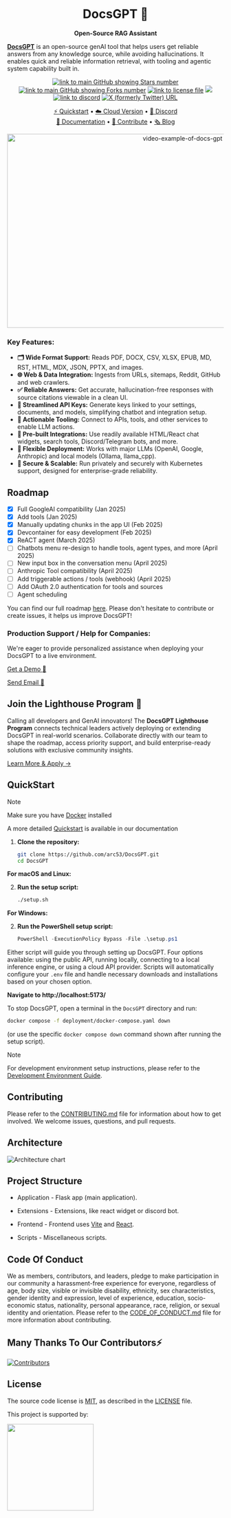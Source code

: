 <h1 align="center">
  DocsGPT  🦖
</h1>

<p align="center">
  <strong>Open-Source RAG Assistant</strong>
</p>

<p align="left">
  <strong><a href="https://www.docsgpt.cloud/">DocsGPT</a></strong> is an open-source genAI tool that helps users get reliable answers from any knowledge source, while avoiding hallucinations. It enables quick and reliable information retrieval, with tooling and agentic system capability built in.
</p>

<div align="center">
  
  <a href="https://github.com/arc53/DocsGPT">![link to main GitHub showing Stars number](https://img.shields.io/github/stars/arc53/docsgpt?style=social)</a>
  <a href="https://github.com/arc53/DocsGPT">![link to main GitHub showing Forks number](https://img.shields.io/github/forks/arc53/docsgpt?style=social)</a>
  <a href="https://github.com/arc53/DocsGPT/blob/main/LICENSE">![link to license file](https://img.shields.io/github/license/arc53/docsgpt)</a>
  <a href="https://www.bestpractices.dev/projects/9907"><img src="https://www.bestpractices.dev/projects/9907/badge"></a>
  <a href="https://discord.gg/n5BX8dh8rU">![link to discord](https://img.shields.io/discord/1070046503302877216)</a>
  <a href="https://twitter.com/docsgptai">![X (formerly Twitter) URL](https://img.shields.io/twitter/follow/docsgptai)</a>

  <a href="https://docs.docsgpt.cloud/quickstart">⚡️ Quickstart</a> • <a href="https://app.docsgpt.cloud/">☁️ Cloud Version</a> • <a href="https://discord.gg/n5BX8dh8rU">💬 Discord</a>
  <br>
  <a href="https://docs.docsgpt.cloud/">📖 Documentation</a> • <a href="https://github.com/arc53/DocsGPT/blob/main/CONTRIBUTING.md">👫 Contribute</a> • <a href="https://blog.docsgpt.cloud/">🗞 Blog</a>
  <br>

</div>
<div align="center">
<img src="https://d3dg1063dc54p9.cloudfront.net/videos/demov7.gif" alt="video-example-of-docs-gpt" width="800" height="450">
</div>
<h3 align="left">
  <strong>Key Features:</strong>
</h3>
<ul align="left">
    <li><strong>🗂️ Wide Format Support:</strong> Reads PDF, DOCX, CSV, XLSX, EPUB, MD, RST, HTML, MDX, JSON, PPTX, and images.</li>
    <li><strong>🌐 Web & Data Integration:</strong> Ingests from URLs, sitemaps, Reddit, GitHub and web crawlers.</li>
    <li><strong>✅ Reliable Answers:</strong> Get accurate, hallucination-free responses with source citations viewable in a clean UI.</li>
    <li><strong>🔑 Streamlined API Keys:</strong>  Generate keys linked to your settings, documents, and models, simplifying chatbot and integration setup.</li>
    <li><strong>🔗 Actionable Tooling:</strong> Connect to APIs, tools, and other services to enable LLM actions.</li>
    <li><strong>🧩 Pre-built Integrations:</strong> Use readily available HTML/React chat widgets, search tools, Discord/Telegram bots, and more.</li>
    <li><strong>🔌 Flexible Deployment:</strong> Works with major LLMs (OpenAI, Google, Anthropic) and local models (Ollama, llama_cpp).</li>
    <li><strong>🏢 Secure & Scalable:</strong> Run privately and securely with Kubernetes support, designed for enterprise-grade reliability.</li>
</ul>

## Roadmap

- [x] Full GoogleAI compatibility (Jan 2025)
- [x] Add tools (Jan 2025)
- [x] Manually updating chunks in the app UI (Feb 2025)
- [x] Devcontainer for easy development (Feb 2025)
- [x] ReACT agent (March 2025)
- [ ] Chatbots menu re-design to handle tools, agent types, and more (April 2025)
- [ ] New input box in the conversation menu (April 2025)
- [ ] Anthropic Tool compatibility (April 2025)
- [ ] Add triggerable actions / tools (webhook) (April 2025)
- [ ] Add OAuth 2.0 authentication for tools and sources
- [ ] Agent scheduling

You can find our full roadmap [here](https://github.com/orgs/arc53/projects/2). Please don't hesitate to contribute or create issues, it helps us improve DocsGPT!

### Production Support / Help for Companies:

We're eager to provide personalized assistance when deploying your DocsGPT to a live environment.

[Get a Demo :wave:](https://www.docsgpt.cloud/contact)⁠

[Send Email :email:](mailto:support@docsgpt.cloud?subject=DocsGPT%20support%2Fsolutions)

## Join the Lighthouse Program 🌟

Calling all developers and GenAI innovators! The **DocsGPT Lighthouse Program** connects technical leaders actively deploying or extending DocsGPT in real-world scenarios. Collaborate directly with our team to shape the roadmap, access priority support, and build enterprise-ready solutions with exclusive community insights.  

[Learn More & Apply →](https://docs.google.com/forms/d/1KAADiJinUJ8EMQyfTXUIGyFbqINNClNR3jBNWq7DgTE)


## QuickStart

> [!Note]
> Make sure you have [Docker](https://docs.docker.com/engine/install/) installed

A more detailed [Quickstart](https://docs.docsgpt.cloud/quickstart) is available in our documentation

1. **Clone the repository:**

   ```bash
   git clone https://github.com/arc53/DocsGPT.git
   cd DocsGPT
   ```

**For macOS and Linux:**

2. **Run the setup script:**

   ```bash
   ./setup.sh
   ```

**For Windows:**

2. **Run the PowerShell setup script:**

   ```powershell
   PowerShell -ExecutionPolicy Bypass -File .\setup.ps1
   ```

Either script will guide you through setting up DocsGPT. Four options available: using the public API, running locally, connecting to a local inference engine, or using a cloud API provider.  Scripts will automatically configure your `.env` file and handle necessary downloads and installations based on your chosen option.

**Navigate to http://localhost:5173/**

To stop DocsGPT, open a terminal in the `DocsGPT` directory and run:

```bash
docker compose -f deployment/docker-compose.yaml down
```
(or use the specific `docker compose down` command shown after running the setup script).

> [!Note]
> For development environment setup instructions, please refer to the [Development Environment Guide](https://docs.docsgpt.cloud/Deploying/Development-Environment).

## Contributing

Please refer to the [CONTRIBUTING.md](CONTRIBUTING.md) file for information about how to get involved. We welcome issues, questions, and pull requests.

## Architecture

![Architecture chart](https://github.com/user-attachments/assets/fc6a7841-ddfc-45e6-b5a0-d05fe648cbe2)

## Project Structure

- Application - Flask app (main application).

- Extensions - Extensions, like react widget or discord bot.

- Frontend - Frontend uses <a href="https://vitejs.dev/">Vite</a> and <a href="https://react.dev/">React</a>.

- Scripts - Miscellaneous scripts.

## Code Of Conduct

We as members, contributors, and leaders, pledge to make participation in our community a harassment-free experience for everyone, regardless of age, body size, visible or invisible disability, ethnicity, sex characteristics, gender identity and expression, level of experience, education, socio-economic status, nationality, personal appearance, race, religion, or sexual identity and orientation. Please refer to the [CODE_OF_CONDUCT.md](CODE_OF_CONDUCT.md) file for more information about contributing.


## Many Thanks To Our Contributors⚡

<a href="https://github.com/arc53/DocsGPT/graphs/contributors" alt="View Contributors">
  <img src="https://contrib.rocks/image?repo=arc53/DocsGPT" alt="Contributors" />
</a>

## License

The source code license is [MIT](https://opensource.org/license/mit/), as described in the [LICENSE](LICENSE) file.

<p>This project is supported by:</p>
<p>
  <a href="https://www.digitalocean.com/?utm_medium=opensource&utm_source=DocsGPT">
    <img src="https://opensource.nyc3.cdn.digitaloceanspaces.com/attribution/assets/SVG/DO_Logo_horizontal_blue.svg" width="201px">
  </a>
</p>
